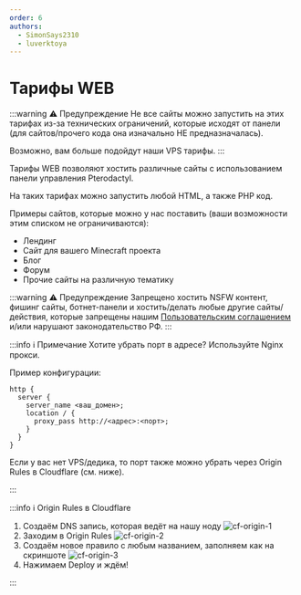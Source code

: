 ```yaml
---
order: 6
authors:
  - SimonSays2310
  - luverktoya
---
```


# Тарифы WEB

:::warning :warning: Предупреждение
Не все сайты можно запустить на этих тарифах из-за технических ограничений, которые исходят от панели (для сайтов/прочего кода она изначально НЕ предназначалась).

Возможно, вам больше подойдут наши VPS тарифы.
:::

Тарифы WEB позволяют хостить различные сайты с использованием панели управления Pterodactyl.

На таких тарифах можно запустить любой HTML, а также PHP код.

Примеры сайтов, которые можно у нас поставить (ваши возможности этим списком не ограничиваются):

- Лендинг
- Сайт для вашего Minecraft проекта
- Блог
- Форум
- Прочие сайты на различную тематику

:::warning :warning: Предупреждение
Запрещено хостить NSFW контент, фишинг сайты, ботнет-панели и хостить/делать любые другие сайты/действия,
которые запрещены нашим [Пользовательским соглашением](https://play2go.cloud/user-agreement) и/или нарушают законодательство РФ.
:::

:::info :information_source: Примечание
Хотите убрать порт в адресе? Используйте Nginx прокси.

Пример конфигурации:

```nginx
http {
  server {
    server_name <ваш_домен>;
    location / {
      proxy_pass http://<адрес>:<порт>;
    }
  }
}
```

Если у вас нет VPS/дедика, то порт также можно убрать через Origin Rules в Cloudflare (см. ниже).

:::

:::info :information_source: Origin Rules в Cloudflare

1. Создаём DNS запись, которая ведёт на нашу ноду
   ![cf-origin-1](/host/cf-origin/cf-origin-1.png)
2. Заходим в Origin Rules
   ![cf-origin-2](/host/cf-origin/cf-origin-2.png)
3. Создаём новое правило с любым названием, заполняем как на скриншоте
   ![cf-origin-3](/host/cf-origin/cf-origin-3.png)
4. Нажимаем Deploy и ждём!

:::
